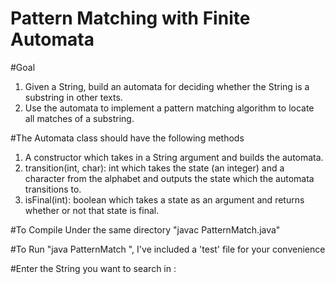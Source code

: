 # Pattern Matching with Finite Automata

#Goal
1. Given a String, build an automata for deciding whether the String is a substring in other texts.
2. Use the automata to implement a pattern matching algorithm to locate all matches of a substring.

#The Automata class should have the following methods
1. A constructor which takes in a String argument and builds the automata.
2. transition(int, char): int which takes the state (an integer) and a character from the alphabet and outputs the state which the automata transitions to.
3. isFinal(int): boolean which takes a state as an argument and returns whether or not that state is final.

#To Compile
Under the same directory  "javac PatternMatch.java"

#To Run
"java PatternMatch <filename for matternmatch>", I've included a 'test' file for your convenience

#Enter the String you want to search in <filename>: 
<Any String>
